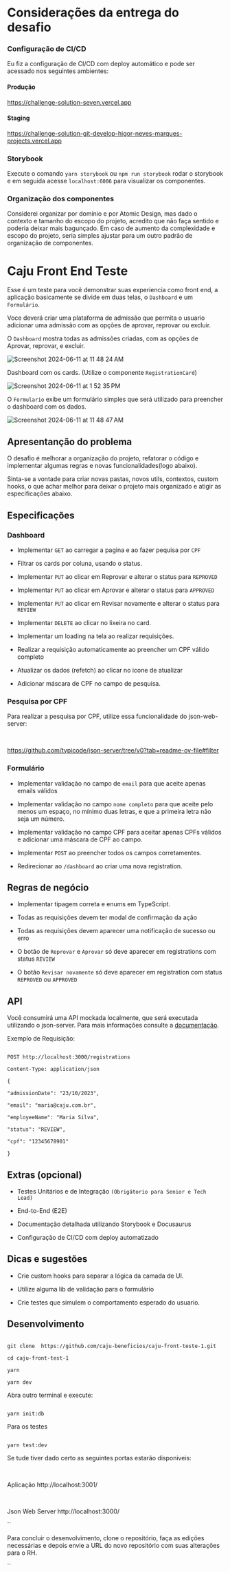 # Considerações da entrega do desafio

### Configuração de CI/CD
Eu fiz a configuração de CI/CD com deploy automático e pode ser acessado nos seguintes ambientes:

#### Produção
https://challenge-solution-seven.vercel.app

#### Staging
https://challenge-solution-git-develop-higor-neves-marques-projects.vercel.app

### Storybook
Execute o comando `yarn storybook` ou `npm run storybook` rodar o storybook e em seguida acesse `localhost:6006` para visualizar os componentes.

### Organização dos componentes
Considerei organizar por domínio e por Atomic Design, mas dado o contexto e tamanho do escopo do projeto, acredito que não faça sentido e poderia deixar mais bagunçado. Em caso de aumento da complexidade e escopo do projeto, seria simples ajustar para um outro padrão de organização de componentes.

# Caju Front End Teste

Esse é um teste para você demonstrar suas experiencia como front end, a aplicação basicamente se divide em duas telas, o `Dashboard` e um `Formulário`.

Voce deverá criar uma plataforma de admissão que permita o usuario adicionar uma admissão com as opções de aprovar, reprovar ou excluir.

  

O `Dashboard` mostra todas as admissões criadas, com as opções de Aprovar, reprovar, e excluir.

  

![Screenshot 2024-06-11 at 11 48 24 AM](https://github.com/caju-beneficios/caju-front-teste-1/assets/31169925/fedeff5c-a0d3-4df1-aebd-1f2d25c56a48)

  

Dashboard com os cards. (Utilize o componente `RegistrationCard`)

  

![Screenshot 2024-06-11 at 1 52 35 PM](https://github.com/caju-beneficios/caju-front-teste-1/assets/31169925/3b002341-454b-4b24-82cb-6390656b56cc)

  

O `Formulario` exibe um formulário simples que será utilizado para preencher o dashboard com os dados.

  

![Screenshot 2024-06-11 at 11 48 47 AM](https://github.com/caju-beneficios/caju-front-teste-1/assets/31169925/bbbb211c-165f-40e5-b2af-61adafd61398)

  

## Apresentanção do problema

  

O desafio é melhorar a organização do projeto, refatorar o código e implementar algumas regras e novas funcionalidades(logo abaixo).

Sinta-se a vontade para criar novas pastas, novos utils, contextos, custom hooks, o que achar melhor para deixar o projeto mais organizado e atigir as especificações abaixo.

  
  

## Especificações

  

### Dashboard

- Implementar `GET` ao carregar a pagina e ao fazer pequisa por `CPF`

- Filtrar os cards por coluna, usando o status.

- Implementar `PUT` ao clicar em Reprovar e alterar o status para `REPROVED`

- Implementar `PUT` ao clicar em Aprovar e alterar o status para `APPROVED`

- Implementar `PUT` ao clicar em Revisar novamente e alterar o status para `REVIEW`

- Implementar `DELETE` ao clicar no lixeira no card.

- Implementar um loading na tela ao realizar requisições.

- Realizar a requisição automaticamente ao preencher um CPF válido completo

- Atualizar os dados (refetch) ao clicar no icone de atualizar

- Adicionar máscara de CPF no campo de pesquisa.

  

### Pesquisa por CPF

  

Para realizar a pesquisa por CPF, utilize essa funcionalidade do json-web-server:

<br/>

https://github.com/typicode/json-server/tree/v0?tab=readme-ov-file#filter

  

### Formulário

  

- Implementar validação no campo de `email` para que aceite apenas emails válidos

- Implementar validação no campo `nome completo` para que aceite pelo menos um espaço, no mínimo duas letras, e que a primeira letra não seja um número.

- Implementar validação no campo CPF para aceitar apenas CPFs válidos e adicionar uma máscara de CPF ao campo.

- Implementar `POST` ao preencher todos os campos corretamentes.

- Redirecionar ao `/dashboard` ao criar uma nova registration.

  

## Regras de negócio

  

- Implementar tipagem correta e enums em TypeScript.

- Todas as requisições devem ter modal de confirmação da ação

- Todas as requisições devem aparecer uma notificação de sucesso ou erro

- O botão de `Reprovar` e `Aprovar` só deve aparecer em registrations com status `REVIEW`

- O botão `Revisar novamente` só deve aparecer em registration com status `REPROVED` ou `APPROVED`

  

## API

Você consumirá uma API mockada localmente, que será executada utilizando o json-server. Para mais informações consulte a [documentação](https://github.com/typicode/json-server/).

  

Exemplo de Requisição:

  

```

POST http://localhost:3000/registrations

Content-Type: application/json

{

"admissionDate": "23/10/2023",

"email": "maria@caju.com.br",

"employeeName": "Maria Silva",

"status": "REVIEW",

"cpf": "12345678901"

}

```

  
  

## Extras (opcional)

  

- Testes Unitários e de Integração `(Obrigátorio para Senior e Tech Lead)`

- End-to-End (E2E)

- Documentação detalhada utilizando Storybook e Docusaurus

- Configuração de CI/CD com deploy automatizado

  

## Dicas e sugestões

  

- Crie custom hooks para separar a lógica da camada de UI.

- Utilize alguma lib de validação para o formulário

- Crie testes que simulem o comportamento esperado do usuario.

  

## Desenvolvimento

  

```shell

git clone  https://github.com/caju-beneficios/caju-front-teste-1.git

cd caju-front-test-1

yarn

yarn dev

```

  

Abra outro terminal e execute:

```shell

yarn init:db

```

  

Para os testes

  

```shell

yarn test:dev

```

Se tude tiver dado certo as seguintes portas estarão disponiveis:

<br/>

  

Aplicação http://localhost:3001/

<br/>

Json Web Server http://localhost:3000/

  

``

Para concluir o desenvolvimento, clone o repositório, faça as edições necessárias e depois envie a URL do novo repositório com suas alterações para o RH.

``